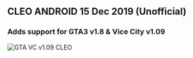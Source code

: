 ## CLEO ANDROID 15 Dec 2019 (Unofficial)
### Adds support for GTA3 v1.8 & Vice City v1.09

![GTA VC v1.09 CLEO](https://raw.githubusercontent.com/3LC/CLEO.ANDROID.Unofficial.Updates/master/15%20Dec%202019/Instructions%20%26%20Info/Screenshots/VC.png)
